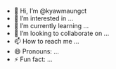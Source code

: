 - 👋 Hi, I’m @kyawmaungct
- 👀 I’m interested in ...
- 🌱 I’m currently learning ...
- 💞️ I’m looking to collaborate on ...
- 📫 How to reach me ...
- 😄 Pronouns: ...
- ⚡ Fun fact: ...

<!---
kyawmaungct/kyawmaungct is a ✨ special ✨ repository because its `README.md` (this file) appears on your GitHub profile.
You can click the Preview link to take a look at your changes.
--->
